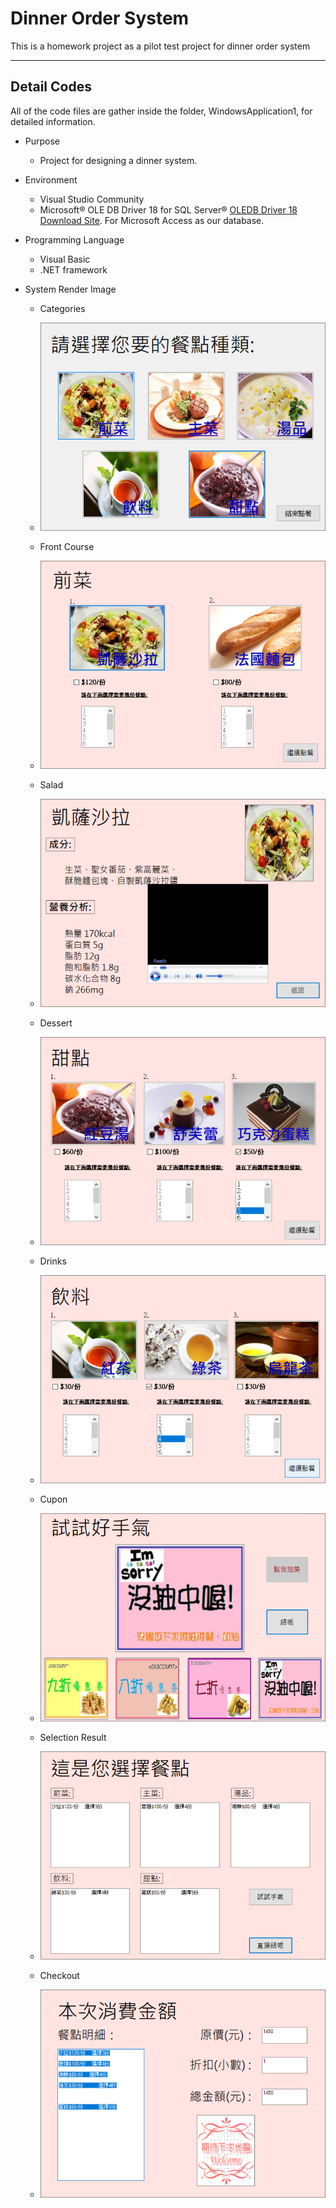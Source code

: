 ﻿# Dinner Order System


This is a homework project as a pilot test project
for dinner order system

***

## Detail Codes

All of the code files are gather inside the folder, WindowsApplication1, for detailed information. 

* Purpose 
  - Project for designing a dinner system.

* Environment 
  - Visual Studio Community
  - Microsoft® OLE DB Driver 18 for SQL Server®
    [OLEDB Driver 18 Download Site](https://www.microsoft.com/en-us/download/details.aspx?id=56730). 
    For Microsoft Access as our database.

* Programming Language
  - Visual Basic
  - .NET framework

* System Render Image
  - Categories
  - ![Category](WindowsApplication1/Resources/Render_Picture/Category.png)
  
  - Front Course
  - ![Front Course](WindowsApplication1/Resources/Render_Picture/Front_Course.png)
  
  - Salad
  - ![Salad](WindowsApplication1/Resources/Render_Picture/Salad.png)
  
  - Dessert
  - ![Dessert](WindowsApplication1/Resources/Render_Picture/Dessert.png)
  
  - Drinks
  - ![Drinks](WindowsApplication1/Resources/Render_Picture/Drinks.png)
  
  - Cupon
  - ![Cupon Ticket](WindowsApplication1/Resources/Render_Picture/Cupon_Ticket.png)
  
  - Selection Result
  - ![Selected Result](WindowsApplication1/Resources/Render_Picture/Selected_Result.png)
  
  - Checkout
  - ![Checkout](WindowsApplication1/Resources/Render_Picture/Checkout.png)
